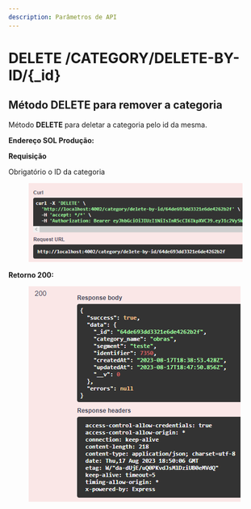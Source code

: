 ```yaml
---
description: Parâmetros de API
---
```


# DELETE /CATEGORY/DELETE-BY-ID/{\_id}

## Método DELETE para remover a categoria

Método **DELETE** para deletar a categoria pelo id da mesma.

**Endereço SOL Produção:**&#x20;

**Requisição**

Obrigatório o ID da categoria

<figure><img src="../../.gitbook/assets/Screenshot_6 (5).png" alt=""><figcaption></figcaption></figure>

**Retorno 200:**

<figure><img src="../../.gitbook/assets/Screenshot_7 (7).png" alt=""><figcaption></figcaption></figure>

